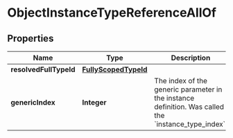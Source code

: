 

# ObjectInstanceTypeReferenceAllOf


## Properties

| Name | Type | Description | Notes |
|------------ | ------------- | ------------- | -------------|
|**resolvedFullTypeId** | [**FullyScopedTypeId**](FullyScopedTypeId.md) |  |  |
|**genericIndex** | **Integer** | The index of the generic parameter in the instance definition. Was called the &#x60;instance_type_index&#x60;.  |  |



